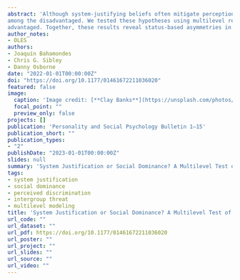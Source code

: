 ```yaml
---
abstract: 'Although system-justifying beliefs often mitigate perceptions of discrimination, status-based asymmetries in the ideological motivators of perceived discrimination are unknown. Because the content and societal implications of discrimination claims are status-dependant, social dominance orientation (SDO) should motivate perceptions of (reverse) discrimination among members of high-status groups, whereas system justification should motivate the minimization of perceived discrimination
among the disadvantaged. We tested these hypotheses using multilevel regressions among a nationwide random sample of New Zealand Europeans (n = 29,169) and ethnic minorities (n = 5,118). As hypothesized, group-based dominance correlated positively with perceived (reverse) discrimination among ethnic-majority group members, whereas system justification correlated negatively with perceived discrimination among the disadvantaged. Furthermore, the proportion of minorities within the region strengthened the victimizing effects of SDO-Dominance, but not SDO-Egalitarianism, among the
advantaged. Together, these results reveal status-based asymmetries in the motives underlying perceptions of discrimination and identify a key contextual moderator of this association.'
author_notes:
- OLES
authors:
- Joaquín Bahamondes
- Chris G. Sibley
- Danny Osborne
date: "2022-01-01T00:00:00Z"
doi: "https://doi.org/10.1177/01461672211036020"
featured: false
image:
  caption: 'Image credit: [**Clay Banks**](https://unsplash.com/photos/ugdKmhDg1m8)'
  focal_point: ""
  preview_only: false
projects: []
publication: 'Personality and Social Psychology Bulletin 1–15'
publication_short: ""
publication_types:
- "2"
publishDate: "2023-01-01T00:00:00Z"
slides: null
summary: 'System Justification or Social Dominance? A Multilevel Test of the Ideological Motivators of Perceived Discrimination'
tags:
- system justification
- social dominance
- perceived discrimination
- intergroup threat
- multilevel modeling
title: 'System Justification or Social Dominance? A Multilevel Test of the Ideological Motivators of Perceived Discrimination'
url_code: ""
url_dataset: ""
url_pdf: https://doi.org/10.1177/01461672211036020
url_poster: ""
url_project: ""
url_slides: ""
url_source: ""
url_video: ""
---
```

